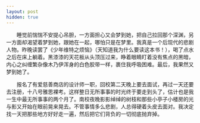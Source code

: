```yaml
---
layout: post
hidden: true
---
```

　　睡觉前惴惴不安提心吊胆，一方面担心又会梦到她，把自己拉回那个深渊，另一方面却渴望着梦到她，跟她在一起，哪怕只是在梦里。我真是一个后现代的悲剧人物。昨晚读罢了《少年维特之烦恼》（天知道我为什么要读这本书！），喝了点水之后在床上躺着。黑漆漆的天花板从头顶压过来，睁着眼睛盯着没有焦点的黑暗，内心之纠缠繁杂像木乃伊浑身的白色胶带一样，裹住我呼吸困难。最后，我果然又梦到她了。

　　报名了有爱慈善商店的设计师一职，回校第二天晚上要去面试，再过一天还要去注册，十八号雅思裸考。这样整日无所事事的时光终于要走到头了，估计也是我一生中最无所事事的两个月了。南校夜晚影影绰绰的树枝和那些小亭子小楼房的光与影又开始在眼前晃来晃去。不管事情多么悲剧，人总得硬着头皮去面对。我决定找一天把那些地方好好走一遍，然后把它们背负的一切彻底抛弃掉。